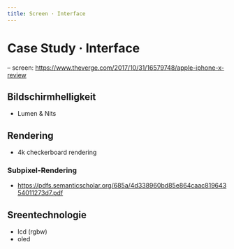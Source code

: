 ```yaml
---
title: Screen · Interface
---
```

# Case Study · Interface
<div class='header'></div>




– screen: https://www.theverge.com/2017/10/31/16579748/apple-iphone-x-review


## Bildschirmhelligkeit
* Lumen & Nits

## Rendering
* 4k checkerboard rendering

### Subpixel-Rendering
* https://pdfs.semanticscholar.org/685a/4d338960bd85e864caac81964354011273d7.pdf

## Sreentechnologie
* lcd (rgbw)
* oled

